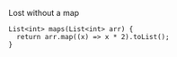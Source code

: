 Lost without a map

    List<int> maps(List<int> arr) {
      return arr.map((x) => x * 2).toList();
    }
